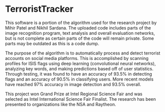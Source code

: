 # TerroristTracker
This software is a portion of the algorithm used for the research project by Mihir Patel and Nikhil Sardana. The uploaded code includes parts of the image recognition program, text analysis and overall evaluation networks, but is not complete as certain parts of the code will remain private. Some parts may be outdated as this is a code dump.

The purpose of the algorithm is to automatically process and detect terrorist accounts on social media platforms. This is accomplished by scanning profiles for ISIS flags using deep learning (convolutional neural networks), analyzing key words, and making predictions based off of user statistics. Through testing, it was found to have an accuracy of 93.5% in detecting flags and an accuracy of 90.5% in classifying users. More recent models have reached 97% accuracy in image detection and 93.5% overall.

This project won Grand Prize at Intel Regional Science Fair and was selected as Intel International Science Fair Finalist. The research has been presented to organizations like the NSA and Raytheon.
